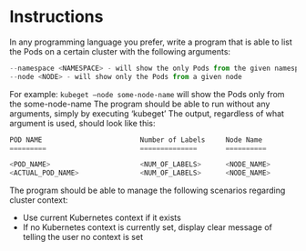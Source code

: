 Instructions
============

In any programming language you prefer, write a program that is able to list the Pods on a certain cluster with the following arguments:

```python
--namespace <NAMESPACE> - will show the only Pods from the given namespace
--node <NODE> - will show only the Pods from a given node
```
For example: `kubeget –node some-node-name` will show the Pods only from the some-node-name
The program should be able to run without any arguments, simply by executing ‘kubeget’
The output, regardless of what argument is used, should look like this:

```python
POD NAME                        Number of Labels     Node Name            NAMESPACE
=========                       ==============       ==========           ===========

<POD_NAME>                      <NUM_OF_LABELS>      <NODE_NAME>          <NAMESPACE>
<ACTUAL_POD_NAME>               <NUM_OF_LABELS>      <NODE_NAME>          <NAMESPACE>

```

The program should be able to manage the following scenarios regarding cluster 
context:
- Use current Kubernetes context if it exists
- If no Kubernetes context is currently set, display clear message of telling the user no context is set

